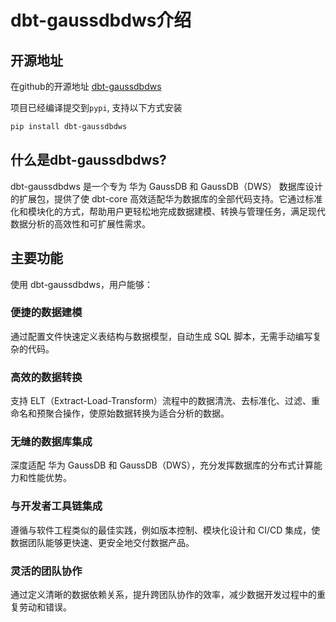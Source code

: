 # dbt-gaussdbdws介绍

## 开源地址

在github的开源地址 [dbt-gaussdbdws](https://github.com/pangpang20/dbt-gaussdbdws.git)

项目已经编译提交到`pypi`, 支持以下方式安装

```bash
pip install dbt-gaussdbdws
```

## 什么是dbt-gaussdbdws?

dbt-gaussdbdws 是一个专为 华为 GaussDB 和 GaussDB（DWS） 数据库设计的扩展包，提供了使 dbt-core 高效适配华为数据库的全部代码支持。它通过标准化和模块化的方式，帮助用户更轻松地完成数据建模、转换与管理任务，满足现代数据分析的高效性和可扩展性需求。

## 主要功能

使用 dbt-gaussdbdws，用户能够：

### 便捷的数据建模

通过配置文件快速定义表结构与数据模型，自动生成 SQL 脚本，无需手动编写复杂的代码。

### 高效的数据转换

支持 ELT（Extract-Load-Transform）流程中的数据清洗、去标准化、过滤、重命名和预聚合操作，使原始数据转换为适合分析的数据。

### 无缝的数据库集成

深度适配 华为 GaussDB 和 GaussDB（DWS），充分发挥数据库的分布式计算能力和性能优势。

### 与开发者工具链集成

遵循与软件工程类似的最佳实践，例如版本控制、模块化设计和 CI/CD 集成，使数据团队能够更快速、更安全地交付数据产品。

### 灵活的团队协作

通过定义清晰的数据依赖关系，提升跨团队协作的效率，减少数据开发过程中的重复劳动和错误。
